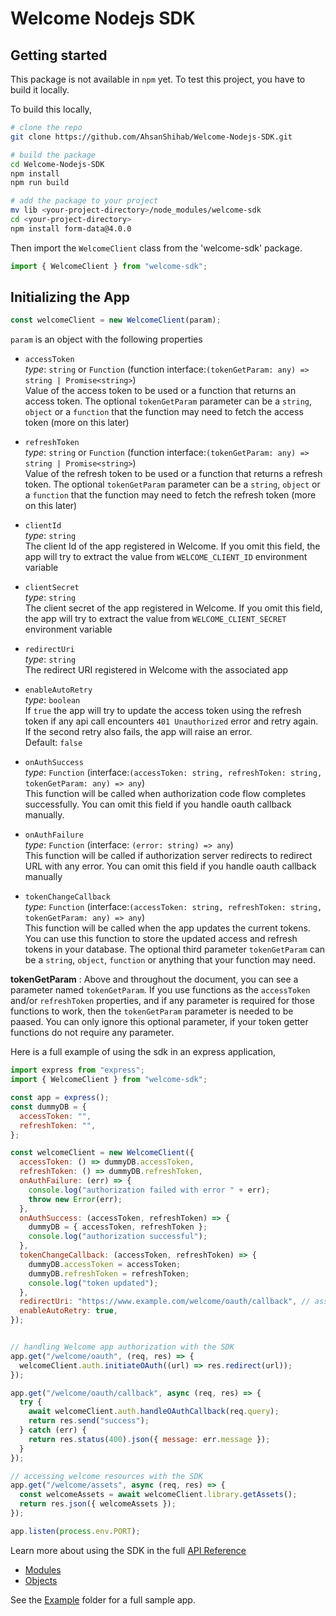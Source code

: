 # Welcome Nodejs SDK

## Getting started

This package is not available in `npm` yet. To test this project, you have to build it locally.

To build this locally,

```bash
# clone the repo
git clone https://github.com/AhsanShihab/Welcome-Nodejs-SDK.git

# build the package
cd Welcome-Nodejs-SDK
npm install
npm run build

# add the package to your project
mv lib <your-project-directory>/node_modules/welcome-sdk
cd <your-project-directory>
npm install form-data@4.0.0
```

Then import the `WelcomeClient` class from the 'welcome-sdk' package.

```javascript
import { WelcomeClient } from "welcome-sdk";
```

## Initializing the App

```javascript
const welcomeClient = new WelcomeClient(param);
```

`param` is an object with the following properties

- `accessToken`
  \
   _type_: `string` or `Function` (function interface:`(tokenGetParam: any) => string | Promise<string>`)
  \
   Value of the access token to be used or a function that returns an access token. The optional `tokenGetParam` parameter can be a `string`, `object` or a `function` that the function may need to fetch the access token (more on this later)

- `refreshToken`
  \
  _type_: `string` or `Function` (function interface:`(tokenGetParam: any) => string | Promise<string>`)
  \
  Value of the refresh token to be used or a function that returns a refresh token. The optional `tokenGetParam` parameter can be a `string`, `object` or a `function` that the function may need to fetch the refresh token (more on this later)

- `clientId`
  \
   _type_: `string`
  \
  The client Id of the app registered in Welcome. If you omit this field, the app will try to extract the value from `WELCOME_CLIENT_ID` environment variable

- `clientSecret`
  \
  _type_: `string`
  \
  The client secret of the app registered in Welcome. If you omit this field, the app will try to extract the value from `WELCOME_CLIENT_SECRET` environment variable

- `redirectUri`
  \
  _type_: `string`
  \
  The redirect URI registered in Welcome with the associated app

- `enableAutoRetry`
  \
   _type_: `boolean`
  \
  If `true` the app will try to update the access token using the refresh token if any api call encounters `401 Unauthorized` error and retry again. If the second retry also fails, the app will raise an error.
  \
  Default: `false`

- `onAuthSuccess`
  \
   _type_: `Function` (interface:`(accessToken: string, refreshToken: string, tokenGetParam: any) => any`)
  \
  This function will be called when authorization code flow completes successfully. You can omit this field if you handle oauth callback manually.

- `onAuthFailure`
  \
   _type_: `Function` (interface: `(error: string) => any`)
  \
  This function will be called if authorization server redirects to redirect URL with any error. You can omit this field if you handle oauth callback manually

- `tokenChangeCallback`
  \
   _type_: `Function` (interface:`(accessToken: string, refreshToken: string, tokenGetParam: any) => any`)
  \
  This function will be called when the app updates the current tokens. You can use this function to store the updated access and refresh tokens in your database. The optional third parameter `tokenGetParam` can be a `string`, `object`, `function` or anything that your function may need.

**tokenGetParam** : Above and throughout the document, you can see a parameter named `tokenGetParam`. If you use functions as the `accessToken` and/or `refreshToken` properties, and if any parameter is required for those functions to work, then the `tokenGetParam` parameter is needed to be paased. You can only ignore this optional parameter, if your token getter functions do not require any parameter.

Here is a full example of using the sdk in an express application,

```javascript
import express from "express";
import { WelcomeClient } from "welcome-sdk";

const app = express();
const dummyDB = {
  accessToken: "",
  refreshToken: "",
};

const welcomeClient = new WelcomeClient({
  accessToken: () => dummyDB.accessToken,
  refreshToken: () => dummyDB.refreshToken,
  onAuthFailure: (err) => {
    console.log("authorization failed with error " + err);
    throw new Error(err);
  },
  onAuthSuccess: (accessToken, refreshToken) => {
    dummyDB = { accessToken, refreshToken };
    console.log("authorization successful");
  },
  tokenChangeCallback: (accessToken, refreshToken) => {
    dummyDB.accessToken = accessToken;
    dummyDB.refreshToken = refreshToken;
    console.log("token updated");
  },
  redirectUri: "https://www.example.com/welcome/oauth/callback", // assuming, the server is hosted on www.example.com
  enableAutoRetry: true,
});


// handling Welcome app authorization with the SDK
app.get("/welcome/oauth", (req, res) => {
  welcomeClient.auth.initiateOAuth((url) => res.redirect(url));
});

app.get("/welcome/oauth/callback", async (req, res) => {
  try {
    await welcomeClient.auth.handleOAuthCallback(req.query);
    return res.send("success");
  } catch (err) {
    return res.status(400).json({ message: err.message });
  }
});

// accessing welcome resources with the SDK
app.get("/welcome/assets", async (req, res) => {
  const welcomeAssets = await welcomeClient.library.getAssets();
  return res.json({ welcomeAssets });
});

app.listen(process.env.PORT);
```

Learn more about using the SDK in the full [API Reference](./docs)

- [Modules](docs/modules/README.md)
- [Objects](docs/objects/README.md)

See the [Example](./Example/) folder for a full sample app.
